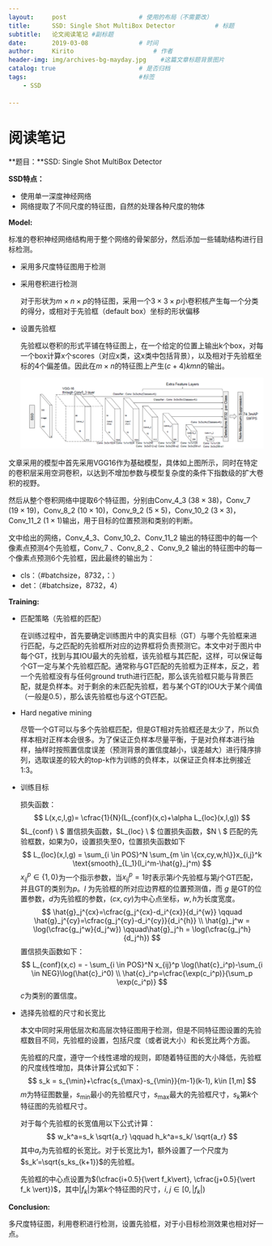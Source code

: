 ```yaml
---
layout:     post                    # 使用的布局（不需要改）
title:      SSD: Single Shot MultiBox Detector           # 标题 
subtitle:   论文阅读笔记 #副标题
date:       2019-03-08              # 时间
author:     Kirito                      # 作者
header-img: img/archives-bg-mayday.jpg    #这篇文章标题背景图片
catalog: true                       # 是否归档
tags:                               #标签
    - SSD

---
```




# 阅读笔记

**题目：**SSD: Single Shot MultiBox Detector

**SSD特点：**

- 使用单一深度神经网络
- 网络提取了不同尺度的特征图，自然的处理各种尺度的物体

**Model:**

标准的卷积神经网络结构用于整个网络的骨架部分，然后添加一些辅助结构进行目标检测。

- 采用多尺度特征图用于检测

- 采用卷积进行检测

  对于形状为$m \times n \times p$的特征图，采用一个$3 \times 3 \times p$小卷积核产生每一个分类的得分，或相对于先验框（default box）坐标的形状偏移

- 设置先验框

  先验框以卷积的形式平铺在特征图上，在一个给定的位置上输出k个box，对每一个box计算x个scores（对应x类，这x类中包括背景），以及相对于先验框坐标的4个偏差值。因此在$m \times n$的特征图上产生$(c+4)kmn$的输出。

  ![pic](<https://raw.githubusercontent.com/caiwendi/caiwendi.github.io/master/img/SSD-1.png>)

文章采用的模型中首先采用VGG16作为基础模型，具体如上图所示，同时在特定的卷积层采用空洞卷积，以达到不增加参数与模型复杂度的条件下指数级的扩大卷积的视野。

然后从整个卷积网络中提取6个特征图，分别由Conv_4_3 ($38 \times 38​$)，Conv_7 ($19 \times 19​$)，Conv_8_2 ($10 \times 10​$)，Conv_9_2 ($5 \times 5​$)，Conv_10_2 ($3 \times 3​$)，Conv_11_2 ($1 \times 1​$)输出，用于目标的位置预测和类别的判断。

文中给出的网络，Conv_4_3、Conv_10_2、Conv_11_2 输出的特征图中的每一个像素点预测4个先验框，Conv_7 、Conv_8_2 、Conv_9_2 输出的特征图中的每一个像素点预测6个先验框，因此最终的输出为：

- cls：（#batchsize，8732，：）
- det：（#batchsize，8732，4）

**Training:**

- 匹配策略（先验框的匹配）

  在训练过程中，首先要确定训练图片中的真实目标（GT）与哪个先验框来进行匹配，与之匹配的先验框所对应的边界框将负责预测它。本文中对于图片中每个GT，找到与其IOU最大的先验框，该先验框与其匹配，这样，可以保证每个GT一定与某个先验框匹配。通常称与GT匹配的先验框为正样本，反之，若一个先验框没有与任何ground truth进行匹配，那么该先验框只能与背景匹配，就是负样本。对于剩余的未匹配先验框，若与某个GT的IOU大于某个阈值（一般是0.5），那么该先验框也与这个GT匹配。

- Hard negative mining

  尽管一个GT可以与多个先验框匹配，但是GT相对先验框还是太少了，所以负样本相对正样本会很多。为了保证正负样本尽量平衡，于是对负样本进行抽样，抽样时按照置信度误差（预测背景的置信度越小，误差越大）进行降序排列，选取误差的较大的top-k作为训练的负样本，以保证正负样本比例接近1:3。

- 训练目标

  损失函数：
  $$
  L(x,c,l,g)= \cfrac{1}{N}(L_{conf}(x,c)+\alpha L_{loc}(x,l,g))
  $$
  $L_{conf} \ $ 置信损失函数，$L_{loc} \ $ 位置损失函数，$N  \ $ 匹配的先验框数，如果为0，设置损失至0，位置损失函数如下
  $$
  L_{loc}(x,l,g) = \sum_{i \in POS}^N \sum_{m \in \{cx,cy,w,h\}}x_{i,j}^k \text{smooth}_{L_1}(l_i^m-\hat{g}_j^m)
  $$
  $x_{ij}^p \in \{1,0\}$为一个指示参数，当$x_{ij}^p=1$时表示第$i$个先验框与第$j$个GT匹配，并且GT的类别为$p$。$l$ 为先验框的所对应边界框的位置预测值，而 $g$ 是GT的位置参数，$d$为先验框的参数，$(cx,cy)$为中心点坐标，$w,h$为长度宽度。
  $$
  \hat{g}_j^{cx}=\cfrac{g_j^{cx}-d_i^{cx}}{d_i^{w}} \qquad \hat{g}_j^{cy}=\cfrac{g_j^{cy}-d_i^{cy}}{d_i^{h}} \\
  \hat{g}_j^w = \log(\cfrac{g_j^w}{d_j^w})   \qquad\hat{g}_j^h = \log(\cfrac{g_j^h}{d_j^h})
  $$
  置信损失函数如下：
  $$
  L_{conf}(x,c) = - \sum_{i \in POS}^N x_{ij}^p \log(\hat{c}_i^p)-\sum_{i \in NEG}\log(\hat{c}_i^0) \\ \hat{c}_i^p=\cfrac{\exp(c_i^p)}{\sum_p \exp(c_i^p)}
  $$
  $c$为类别的置信度。

- 选择先验框的尺寸和长宽比

  本文中同时采用低层次和高层次特征图用于检测，但是不同特征图设置的先验框数目不同，先验框的设置，包括尺度（或者说大小）和长宽比两个方面。

  先验框的尺度，遵守一个线性递增的规则，即随着特征图的大小降低，先验框的尺度线性增加，具体计算公式如下：
  $$
  s_k = s_{\min}+\cfrac{s_{\max}-s_{\min}}{m-1}(k-1), k\in [1,m]
  $$
  $m$为特征图数量，$s_{\min}$最小的先验框尺寸，$s_\max$最大的先验框尺寸，$s_k$第$k$个特征图的先验框尺寸。

  对于每个先验框的长宽值用以下公式计算：
  $$
  w_k^a=s_k \sqrt{a_r} \qquad h_k^a=s_k/ \sqrt{a_r}
  $$
  其中$a_r$为先验框的长宽比。对于长宽比为1，额外设置了一个尺度为$s_k’=\sqrt{s_ks_{k+1}}$的先验框。

  先验框的中心点设置为$(\cfrac{i+0.5}{\vert f_k\vert}, \cfrac{j+0.5}{\vert f_k \vert})$，其中$\vert f_k \vert$为第$k$个特征图的尺寸，$i,j \in [0,\vert f_k \vert)​$

**Conclusion:**

多尺度特征图，利用卷积进行检测，设置先验框，对于小目标检测效果也相对好一点。



<html>

<head>
<title>MathJax TeX Test Page</title>
<script type="text/x-mathjax-config">
  MathJax.Hub.Config({tex2jax: {inlineMath: [['$','$'], ['\\(','\\)']]}});
</script>
<script type="text/javascript" async src="https://cdn.mathjax.org/mathjax/latest/MathJax.js?config=TeX-AMS_CHTML">
</script>
</head>
<body>



